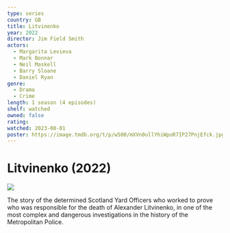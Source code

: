 ```yaml
---
type: series
country: GB
title: Litvinenko
year: 2022
director: Jim Field Smith
actors:
  - Margarita Levieva
  - Mark Bonnar
  - Neil Maskell
  - Barry Sloane
  - Daniel Ryan
genre:
  - Drama
  - Crime
length: 1 season (4 episodes)
shelf: watched
owned: false
rating:
watched: 2023-08-01
poster: https://image.tmdb.org/t/p/w500/mXVn0ullYhiWpoR7IP27PnjEfck.jpg
---
```


# Litvinenko (2022)

![](https://image.tmdb.org/t/p/w500/mXVn0ullYhiWpoR7IP27PnjEfck.jpg)

The story of the determined Scotland Yard Officers who worked to prove who was responsible for the death of Alexander Litvinenko, in one of the most complex and dangerous investigations in the history of the Metropolitan Police.
